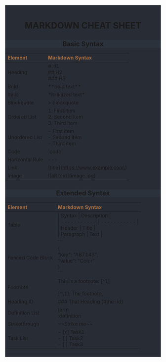 
<div style="background-color:rgba(40,44,53); text-align:center; vertical-align: middle; padding:10px 0;">

# MARKDOWN CHEAT SHEET 

<div style="background-color:rgba(44,50,60); text-align:center; vertical-align: middle; padding:0px">

## Basic Syntax
</div>

| <span style="color:#AB7143">Element</span> | <span style="color:#AB7143">Markdown Syntax</span>     | 
|:-------------------------------------------|:-------------------------------------------------------| 
| Heading                                    | \# H1 <br/> \## H2 <br/> ### H3                        |  
| Bold                                       | \*\*bold text\*\*                                      |
| Italic                                     | \*italicized text\*                                    |
| Blockquote                                 | \> blockquote                                          |
| Ordered List                               | 1. First item <br/> 2. Second item <br/> 3. Third item |
| Unordered List                             | - First item <br/> - Second item <br/> - Third item    |
| Code                                       | \`code\`                                               |
| Horizontal Rule                            | ---                                                    |
| Link                                       | \[title\]\(https://www.example.com\)                   |
| Image                                      | \!\[alt text\]\(image.jpg\)                            |



<div style="background-color:rgba(44,50,60); text-align:center; vertical-align: middle; padding:0px">

## Extended Syntax


</div>

<span style="color:#AB7143">Element</span> | <span style="color:#AB7143">Markdown Syntax</span>       
:------------------------------------------|:-------------------------------------------------------- 
Table                                      | &vert; Syntax &vert; Description &vert; <br/> &vert; ----------- &vert; ----------- &vert; <br/> &vert; Header &vert; Title &vert; <br/> &vert; Paragraph &vert; Text &vert; <br/>                                           | Syntax                                                
Fenced Code Block                          | \`\`\` <br/> { <br/> "key": "AB7143",<br/> "value": "Color"<br/> }<br/> \`\`\`<br/> 
Footnote                                   | This is a footnote: \[\^1\] <br/><br/> \[\^\1\]: The footnote.
Heading ID                                 | ### That Heading {#the-id} 
Definition List                            | term <br/> :definition  
Strikethrough                              | \~\~Strike me\~\~
Task List                                  | \- [x] Task1 <br/> - [ ] Task2 <br/> - [ ] Task3                                   
</div>

 